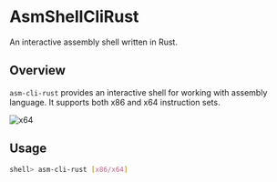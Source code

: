 # AsmShellCliRust

An interactive assembly shell written in Rust.

## Overview

`asm-cli-rust` provides an interactive shell for working with assembly language. It supports both x86 and x64 instruction sets.

![x64](![e02a29d22e9a3d870222751b82cba89f](https://github.com/Shahupdates/AsmShellCliRust/assets/120000782/34a0b0bf-e25c-454f-9fe2-d51cb92a64be)
) 

## Usage

```sh
shell> asm-cli-rust [x86/x64]
```
